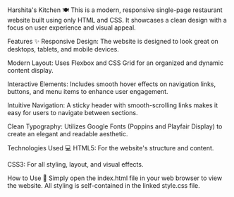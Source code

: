 Harshita's Kitchen 🍽️
This is a modern, responsive single-page restaurant website built using only HTML and CSS. It showcases a clean design with a focus on user experience and visual appeal.

Features ✨
Responsive Design: The website is designed to look great on desktops, tablets, and mobile devices.

Modern Layout: Uses Flexbox and CSS Grid for an organized and dynamic content display.

Interactive Elements: Includes smooth hover effects on navigation links, buttons, and menu items to enhance user engagement.

Intuitive Navigation: A sticky header with smooth-scrolling links makes it easy for users to navigate between sections.

Clean Typography: Utilizes Google Fonts (Poppins and Playfair Display) to create an elegant and readable aesthetic.

Technologies Used 💻
HTML5: For the website's structure and content.

CSS3: For all styling, layout, and visual effects.

How to Use 🚀
Simply open the index.html file in your web browser to view the website. All styling is self-contained in the linked style.css file.
